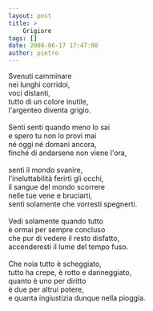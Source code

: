 ```yaml
---
layout: post
title: >
    Grigiore
tags: []
date: 2008-06-17 17:47:00
author: pietro
---
```

Svenuti camminare<br/>nei lunghi corridoi,<br/>voci distanti,<br/>tutto di un colore inutile,<br/>l'argenteo diventa grigio.<br/><br/>Senti senti quando meno lo sai<br/>e spero tu non lo provi mai<br/>né oggi né domani ancora,<br/>finché di andarsene non viene l'ora,<br/><br/>senti il mondo svanire,<br/>l'ineluttabilità ferirti gli occhi,<br/>il sangue del mondo scorrere<br/>nelle tue vene e bruciarti,<br/>senti solamente che vorresti spegnerti.<br/><br/>Vedi solamente quando tutto<br/>è ormai per sempre concluso<br/>che pur di vedere il resto disfatto,<br/>accenderesti il lume del tempo fuso.<br/><br/>Che noia tutto è scheggiato,<br/>tutto ha crepe, è rotto e danneggiato,<br/>quanto è uno per diritto<br/>è due per altrui potere,<br/>e quanta ingiustizia dunque nella pioggia.

